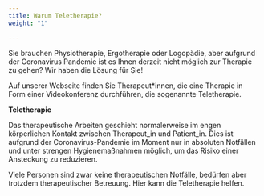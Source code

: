 ```yaml
---
title: Warum Teletherapie?
weight: "1"

---
```

Sie brauchen Physiotherapie, Ergotherapie oder Logopädie, aber aufgrund der Coronavirus Pandemie ist es Ihnen derzeit nicht möglich zur Therapie zu gehen? Wir haben die Lösung für Sie!

Auf unserer Webseite finden Sie Therapeut*innen, die eine Therapie in Form einer Videokonferenz  durchführen, die sogenannte Teletherapie.

<!--more-->

**Teletherapie**

Das therapeutische Arbeiten geschieht normalerweise im engen körperlichen Kontakt zwischen Therapeut_in und Patient_in. Dies ist aufgrund der Coronavirus-Pandemie im Moment nur in absoluten Notfällen und unter strengen Hygienemaßnahmen möglich, um das Risiko einer Ansteckung zu reduzieren.

Viele Personen sind zwar keine therapeutischen Notfälle, bedürfen aber trotzdem therapeutischer Betreuung. Hier kann die Teletherapie helfen.